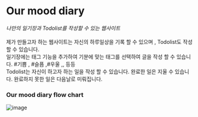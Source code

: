 # Our mood diary 
<i>나만의 일기장과 Todolist를 작성할 수 있는 웹사이트</i> <br><br>
제가 만들고자 하는 웹사이트는 자신의 하루일상을 기록 할 수 있으며 , Todolist도 작성 할 수 있습니다. <br>
일기장에는 태그 기능을 추가하여 기분에 맞는 태그를 선택하여 글을 작성 할 수 있습니다. #기쁨 , #슬픔 ,#우울 ,, 등등 <br>
Todolist는 자신이 하고자 하는 일을 작성 할 수 있습니다. 완료한 일은 지울 수 있습니다. 완료하지 못한 일은 다음날로 미뤄집니다. 

<h3>Our mood diary flow chart</h3> 

![image](https://user-images.githubusercontent.com/82064490/172675100-61f54855-7768-4d5b-bcea-a07c75fa4395.png)





